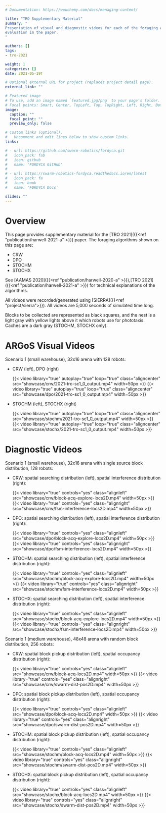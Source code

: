 ```yaml
---
# Documentation: https://wowchemy.com/docs/managing-content/

title: "TRO Supplementary Material"
summary: "
Presentation of visual and diagnostic videos for each of the foraging algorithms
evaluation in the paper.
"

authors: []
tags:
- tro-2021

weight: 1
categories: []
date: 2021-05-19T

# Optional external URL for project (replaces project detail page).
external_link: ""

# Featured image
# To use, add an image named `featured.jpg/png` to your page's folder.
# Focal points: Smart, Center, TopLeft, Top, TopRight, Left, Right, BottomLeft, Bottom, BottomRight.
image:
  caption: ""
  focal_point: ""
  preview_only: false

# Custom links (optional).
#   Uncomment and edit lines below to show custom links.
links:

# - url: https://github.com/swarm-robotics/fordyca.git
#   icon_pack: fab
#   icon: github
#   name: 'FORDYCA GitHub'
#
# - url: https://swarm-robotics-fordyca.readthedocs.io/en/latest
#   icon_pack: fa
#   icon: book
#   name: 'FORDYCA Docs'

slides: ""
---
```


# Overview

This page provides supplementary material for the [TRO 2021]({{<ref
"publication/harwell-2021-a" >}}) paper. The foraging algorithms
shown on this page are:

- CRW
- DPO
- STOCHM
- STOCHX

See [AAMAS 2020]({{<ref "publication/harwell-2020-a" >}}),[TRO 2021]({{<ref
"publication/harwell-2021-a" >}}) for technical explanations of the algorithms.

All videos were recorded/generated using [SIERRA]({{<ref
"project/sierra">}}). All videos are 5,000 seconds of simulated time long.

Blocks to be collected are represented as black squares,
and the nest is a light gray with yellow lights above it which robots use for
phototaxis. Caches are a dark gray (STOCHM, STOCHX only).

# ARGoS Visual Videos

Scenario 1 (small warehouse), 32x16 arena with 128 robots:

- CRW (left), DPO (right)

  {{< video library="true" autoplay="true" loop="true" class="aligncenter" src="showcase/crw/2021-tro-sc1_0_output.mp4" width=50px >}}
  {{< video library="true" autoplay="true" loop="true" class="aligncenter" src="showcase/dpo/2021-tro-sc1_0_output.mp4" width=50px >}}

- STOCHM (left), STOCHX (right)

  {{< video library="true" autoplay="true" loop="true" class="aligncenter" src="showcase/stochm/2021-tro-sc1_0_output.mp4" width=50px >}}
  {{< video library="true" autoplay="true" loop="true" class="aligncenter" src="showcase/stochx/2021-tro-sc1_0_output.mp4" width=50px >}}


# Diagnostic Videos

Scenario 1 (small warehouse), 32x16 arena with single source block distribution,
128 robots:

  - CRW: spatial searching distribution (left), spatial interference
    distribution (right):

    {{< video library="true" controls="yes" class="alignleft" src="showcase/crw/block-acq-explore-locs2D.mp4" width=50px >}}
    {{< video library="true" controls="yes" class="alignright" src="showcase/crw/fsm-interference-locs2D.mp4"  width=50px >}}

  - DPO: spatial searching distribution (left), spatial interference
    distribution (right):

    {{< video library="true" controls="yes" class="alignleft" src="showcase/dpo/block-acq-explore-locs2D.mp4" width=50px >}}
    {{< video library="true" controls="yes" class="alignright" src="showcase/dpo/fsm-interference-locs2D.mp4"  width=50px >}}

  - STOCHM: spatial searching distribution (left), spatial interference
    distribution (right):

    {{< video library="true" controls="yes" class="alignleft" src="showcase/stochm/block-acq-explore-locs2D.mp4" width=50px >}}
    {{< video library="true" controls="yes" class="alignright" src="showcase/stochm/fsm-interference-locs2D.mp4"  width=50px >}}

  - STOCHX: spatial searching distribution (left), spatial interference
    distribution (right):

    {{< video library="true" controls="yes" class="alignleft" src="showcase/stochx/block-acq-explore-locs2D.mp4" width=50px >}}
    {{< video library="true" controls="yes" class="alignright" src="showcase/stochx/fsm-interference-locs2D.mp4"  width=50px >}}

Scenario 1 (medium warehouse), 48x48 arena with random block distribution, 256
robots:

- CRW: spatial block pickup distribution (left), spatial occupancy distribution
    (right):

    {{< video library="true" controls="yes" class="alignleft" src="showcase/crw/block-acq-locs2D.mp4" width=50px >}}
    {{< video library="true" controls="yes" class="alignright" src="showcase/crw/swarm-dist-pos2D.mp4"  width=50px >}}

- DPO: spatial block pickup distribution (left), spatial occupancy distribution
    (right):

    {{< video library="true" controls="yes" class="alignleft" src="showcase/dpo/block-acq-locs2D.mp4" width=50px >}}
    {{< video library="true" controls="yes" class="alignright" src="showcase/dpo/swarm-dist-pos2D.mp4"  width=50px >}}

- STOCHM: spatial block pickup distribution (left), spatial occupancy distribution
    (right):

    {{< video library="true" controls="yes" class="alignleft" src="showcase/stochm/block-acq-locs2D.mp4" width=50px >}}
    {{< video library="true" controls="yes" class="alignright" src="showcase/stochm/swarm-dist-pos2D.mp4"  width=50px >}}

- STOCHX: spatial block pickup distribution (left), spatial occupancy distribution
    (right):

    {{< video library="true" controls="yes" class="alignleft" src="showcase/stochx/block-acq-locs2D.mp4" width=50px >}}
    {{< video library="true" controls="yes" class="alignright" src="showcase/stochx/swarm-dist-pos2D.mp4"  width=50px >}}
